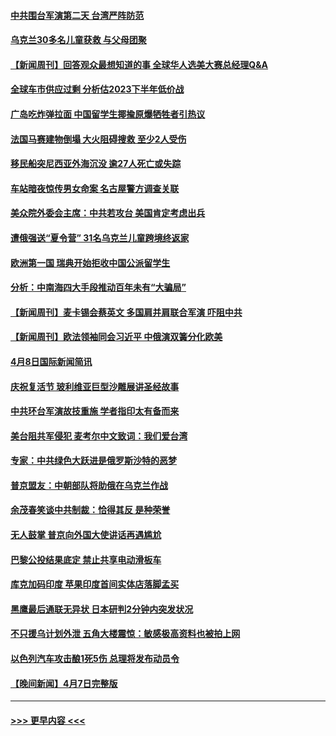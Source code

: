 #### [中共围台军演第二天 台湾严阵防范](../pages/prog202/a103686977.md?t=04100043) 
#### [乌克兰30多名儿童获救 与父母团聚](../pages/prog202/a103686974.md?t=04100043) 
#### [【新闻周刊】回答观众最想知道的事 全球华人选美大赛总经理Q&A](../pages/prog202/a103686549.md?t=04100043) 
#### [全球车市供应过剩 分析估2023下半年低价战](../pages/prog202/a103686820.md?t=04100043) 
#### [广岛吃炸弹拉面 中国留学生揶揄原爆牺牲者引热议](../pages/prog202/a103686795.md?t=04100043) 
#### [法国马赛建物倒塌 大火阻碍搜救 至少2人受伤](../pages/prog202/a103686783.md?t=04100043) 
#### [移民船突尼西亚外海沉没 逾27人死亡或失踪](../pages/prog202/a103686763.md?t=04100043) 
#### [车站暗夜惊传男女命案 名古屋警方调查关联](../pages/prog202/a103686742.md?t=04100043) 
#### [美众院外委会主席：中共若攻台 美国肯定考虑出兵](../pages/prog202/a103686694.md?t=04100043) 
#### [遭俄强送“夏令营” 31名乌克兰儿童跨境终返家](../pages/prog202/a103686672.md?t=04100043) 
#### [欧洲第一国 瑞典开始拒收中国公派留学生](../pages/prog202/a103686690.md?t=04100043) 
#### [分析：中南海四大手段推动百年未有“大骗局”](../pages/prog202/a103686571.md?t=04100043) 
#### [【新闻周刊】麦卡锡会蔡英文 多国肩并肩联合军演 吓阻中共](../pages/prog202/a103686547.md?t=04100043) 
#### [【新闻周刊】欧法领袖同会习近平 中俄演双簧分化欧美](../pages/prog202/a103686550.md?t=04100043) 
#### [4月8日国际新闻简讯](../pages/prog202/a103686471.md?t=04100043) 
#### [庆祝复活节 玻利维亚巨型沙雕展讲圣经故事](../pages/prog202/a103686469.md?t=04100043) 
#### [中共环台军演故技重施  学者指印太有备而来](../pages/prog202/a103686223.md?t=04100043) 
#### [美台阻共军侵犯 麦考尔中文致词：我们爱台湾](../pages/prog202/a103686225.md?t=04100043) 
#### [专家：中共绿色大跃进是俄罗斯沙特的恶梦](../pages/prog202/a103686093.md?t=04100043) 
#### [普京盟友：中朝部队将助俄在乌克兰作战](../pages/prog202/a103686089.md?t=04100043) 
#### [余茂春笑谈中共制裁：恰得其反 是种荣誉](../pages/prog202/a103686127.md?t=04100043) 
#### [无人鼓掌 普京向外国大使讲话再遇尴尬](../pages/prog202/a103686082.md?t=04100043) 
#### [巴黎公投结果底定 禁止共享电动滑板车](../pages/prog202/a103686119.md?t=04100043) 
#### [库克加码印度 苹果印度首间实体店落脚孟买](../pages/prog202/a103686115.md?t=04100043) 
#### [黑鹰最后通联无异状 日本研判2分钟内突发状况](../pages/prog202/a103686054.md?t=04100043) 
#### [不只援乌计划外泄 五角大楼震惊：敏感极高资料也被拍上网](../pages/prog202/a103685989.md?t=04100043) 
#### [以色列汽车攻击酿1死5伤 总理将发布动员令](../pages/prog202/a103685933.md?t=04100043) 
#### [【晚间新闻】4月7日完整版](../pages/prog202/a103685851.md?t=04100043) 

----
#### [ >>> 更早内容 <<< ](../indexes/prog202-earlier.md)
